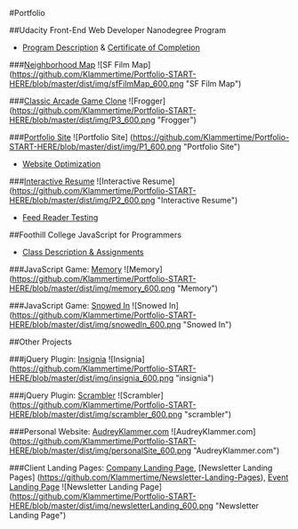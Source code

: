 #Portfolio

##Udacity Front-End Web Developer Nanodegree Program

* [Program Description](https://www.udacity.com/course/front-end-web-developer-nanodegree--nd001) & [Certificate of Completion](https://github.com/Klammertime/Portfolio-START-HERE-/blob/master/certificate.pdf)

###[Neighborhood Map](https://github.com/Klammertime/P5-Neighborhood-Map)
![SF Film Map]
(https://github.com/Klammertime/Portfolio-START-HERE/blob/master/dist/img/sfFilmMap_600.png "SF Film Map")

###[Classic Arcade Game Clone](https://github.com/Klammertime/P3-Classic-Arcade-Game-Clone)
![Frogger]
(https://github.com/Klammertime/Portfolio-START-HERE/blob/master/dist/img/P3_600.png "Frogger")

###[Portfolio Site](https://github.com/Klammertime/P1-Portfolio-Site)
![Portfolio Site]
(https://github.com/Klammertime/Portfolio-START-HERE/blob/master/dist/img/P1_600.png "Portfolio Site")

* [Website Optimization](https://github.com/Klammertime/P4-Website-Optimization)

###[Interactive Resume](https://github.com/Klammertime/P2-Interactive-Resume)
![Interactive Resume]
(https://github.com/Klammertime/Portfolio-START-HERE/blob/master/dist/img/P2_600.png "Interactive Resume")

* [Feed Reader Testing](https://github.com/Klammertime/P6-Feed-Reader-Testing)


##Foothill College JavaScript for Programmers

* [Class Description & Assignments](https://github.com/Klammertime/CS-22A-JavaScript-for-Programmers)

###JavaScript Game: [Memory](https://github.com/Klammertime/Memory)
![Memory]
(https://github.com/Klammertime/Portfolio-START-HERE/blob/master/dist/img/memory_600.png "Memory")

###JavaScript Game: [Snowed In](https://github.com/Klammertime/Snowed-In)
![Snowed In]
(https://github.com/Klammertime/Portfolio-START-HERE/blob/master/dist/img/snowedIn_600.png "Snowed In")

##Other Projects

###jQuery Plugin: [Insignia](https://github.com/Klammertime/Insignia)
![Insignia]
(https://github.com/Klammertime/Portfolio-START-HERE/blob/master/dist/img/insignia_600.png "insignia")

###jQuery Plugin: [Scrambler](https://github.com/Klammertime/Scrambler)
![Scrambler]
(https://github.com/Klammertime/Portfolio-START-HERE/blob/master/dist/img/scrambler_600.png "scrambler")

###Personal Website: [AudreyKlammer.com](https://github.com/Klammertime/AudreyKlammer.com)
![AudreyKlammer.com]
(https://github.com/Klammertime/Portfolio-START-HERE/blob/master/dist/img/personalSite_600.png "AudreyKlammer.com")

###Client Landing Pages: [Company Landing Page](https://github.com/Klammertime/Company-Landing-Page), [Newsletter Landing Pages] (https://github.com/Klammertime/Newsletter-Landing-Pages), [Event Landing Page](https://github.com/Klammertime/Event-Landing-Page)
![Newsletter Landing Page]
(https://github.com/Klammertime/Portfolio-START-HERE/blob/master/dist/img/newsletterLanding_600.png "Newsletter Landing Page")

